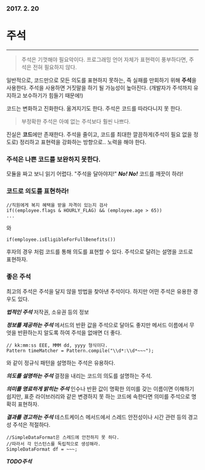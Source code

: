 ### 2017. 2. 20 
# 주석
---
> 주석은 기껏해야 필요악이다. 프로그래밍 언어 자체가 표현력이 풍부하다면, 주석은 전혀 필요하지 않다. 

일반적으로, 코드만으로 모든 의도를 표현하지 못하는, 즉 실패를 만회하기 위해 **주석**을 사용한다. 주석을 사용하면 거짓말을 하기 될 가능성이 높아진다. (개발자가 주석까지 유지하고 보수하기가 힘들기 때문에!) 

코드는 변화하고 진화한다. 옮겨지기도 한다. 주석은 코드를 따라다니지 못 한다. 

> 부정확한 주석은 아예 없는 주석보다 훨씬 나쁘다. 

진실은 **코드**에만 존재한다. 주석을 줄이고, 코드를 최대한 깔끔하게(주석이 필요 없을 정도로) 정리하고 표현력을 강화하는 방향으로.. 노력을 해야 한다.

### 주석은 나쁜 코드를 보완하지 못한다.
모듈을 짜고 보니 읽기 어렵다. "주석을 달아야지!" ***No! No!*** 코드를 깨끗이 하라!

### 코드로 의도를 표현하라!
```
//직원에게 복지 혜택을 받을 자격이 있는지 검사
if((employee.flags & HOURLY_FLAG) && (employee.age > 65))
...
```
와 
```
if(employee.isEligibleForFullBenefits())
```

후자의 경우 처럼 코드를 통해 의도를 표현할 수 있다. 주석으로 달려는 설명을 코드로 표현하자. 

### 좋은 주석
최고의 주석은 주석을 달지 않을 방법을 찾아낸 주석이다. 하지만 어떤 주석은 유용한 경우도 있다.

***법적인 주석***
저작권, 소유권 등의 정보 

***정보를 제공하는 주석***
메서드의 반환 값을 주석으로 달아도 좋지만 메서드 이름에서 무엇을 반환하는지 알도록 하여 주석을 없애면 더 좋다.

```
// kk:mm:ss EEE, MMM dd, yyyy 형식이다.
Pattern timeMatcher = Pattern.compile("\\d*:\\d*~~~");
```
와 같이 정규식 패턴을 설명하는 주석은 유용하다. 

***의도를 설명하는 주석***
결정을 내리는 코드의 의도를 설명하는 주석.

***의미를 명료하게 밝히는 주석***
인수나 반환 값이 명확한 의미를 갖는 이름이면 이해하기 쉽지만, 표준 라이브러리와 같은 변경하지 못 하는 코드에 속한다면 의미를 주석으로 명확히 표현하자. 

***결과를 경고하는 주석***
테스트케이스 메서드에서 스레드 안전성이나 시간 관련 등의 경고성 주석은 적절하다.

```
//SimpleDataFormat은 스레드에 안전하지 못 하다.
//따라서 각 인스턴스를 독립적으로 생성해라.
SimpleDataFormat df = ~~~;
```

***TODO주석***


















